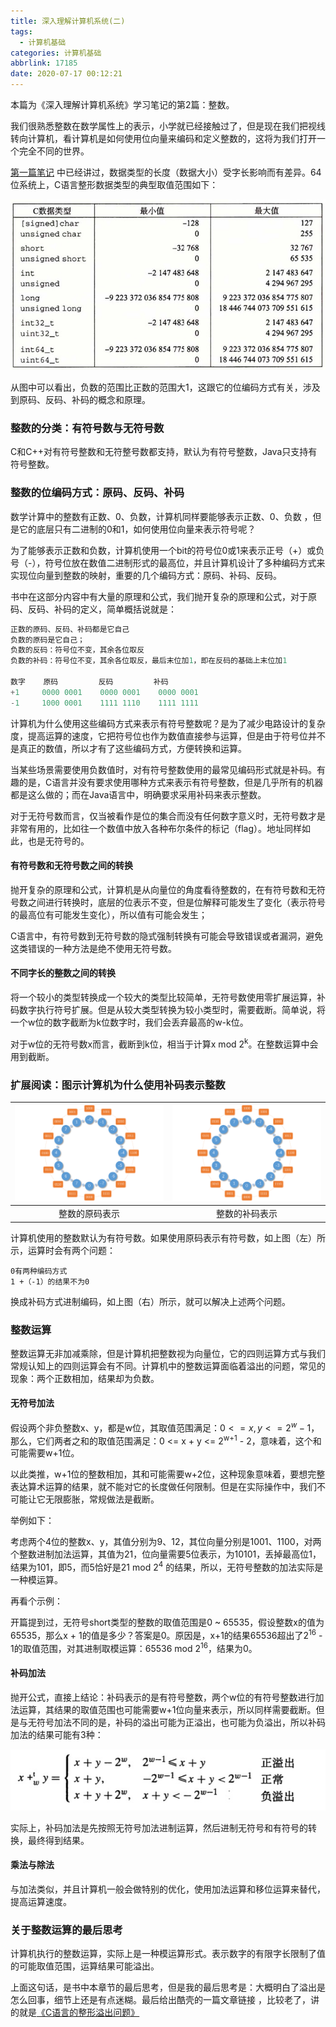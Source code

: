 ```yaml
---
title: 深入理解计算机系统(二)
tags:
  - 计算机基础
categories: 计算机基础
abbrlink: 17185
date: 2020-07-17 00:12:21
---
```


本篇为《深入理解计算机系统》学习笔记的第2篇：整数。

<!-- more -->

我们很熟悉整数在数学属性上的表示，小学就已经接触过了，但是现在我们把视线转向计算机，看计算机是如何使用位向量来编码和定义整数的，这将为我们打开一个完全不同的世界。

[第一篇笔记](https://liqinshan.github.io/posts/33669/) 中已经讲过，数据类型的长度（数据大小）受字长影响而有差异。64位系统上，C语言整形数据类型的典型取值范围如下：

<img src="/images/int.jpg" alt="整形数据类型大小">

从图中可以看出，负数的范围比正数的范围大1，这跟它的位编码方式有关，涉及到原码、反码、补码的概念和原理。

### 整数的分类：有符号数与无符号数

C和C++对有符号整数和无符整号数都支持，默认为有符号整数，Java只支持有符号整数。

### 整数的位编码方式：原码、反码、补码

数学计算中的整数有正数、0、负数，计算机同样要能够表示正数、0、负数 ，但是它的底层只有二进制的0和1，如何使用位向量来表示符号呢？

为了能够表示正数和负数，计算机使用一个bit的符号位0或1来表示正号（+）或负号（-），符号位放在数值二进制形式的最高位，并且计算机设计了多种编码方式来实现位向量到整数的映射，重要的几个编码方式：原码、补码、反码。

书中在这部分内容中有大量的原理和公式，我们抛开复杂的原理和公式，对于原码、反码、补码的定义，简单概括说就是：

```c
正数的原码、反码、补码都是它自己
负数的原码是它自己；
负数的反码：符号位不变，其余各位取反
负数的补码：符号位不变，其余各位取反，最后末位加1，即在反码的基础上末位加1

数字    原码         反码         补码
+1     0000 0001    0000 0001    0000 0001
-1     1000 0001    1111 1110    1111 1111 
```

计算机为什么使用这些编码方式来表示有符号整数呢？是为了减少电路设计的复杂度，提高运算的速度，它把符号位也作为数值直接参与运算，但是由于符号位并不是真正的数值，所以才有了这些编码方式，方便转换和运算。

当某些场景需要使用负数值时，对有符号整数使用的最常见编码形式就是补码。有趣的是，C语言并没有要求使用哪种方式来表示有符号整数，但是几乎所有的机器都是这么做的；而在Java语言中，明确要求采用补码来表示整数。

对于无符号数而言，仅当被看作是位的集合而没有任何数字意义时，无符号数才是非常有用的，比如往一个数值中放入各种布尔条件的标记（flag）。地址同样如此，也是无符号的。

#### 有符号数和无符号数之间的转换

抛开复杂的原理和公式，计算机是从向量位的角度看待整数的，在有符号数和无符号数之间进行转换时，底层的位表示不变，但是位解释可能发生了变化（表示符号的最高位有可能发生变化），所以值有可能会发生；

C语言中，有符号数到无符号数的隐式强制转换有可能会导致错误或者漏洞，避免这类错误的一种方法是绝不使用无符号数。

#### 不同字长的整数之间的转换

将一个较小的类型转换成一个较大的类型比较简单，无符号数使用零扩展运算，补码数字执行符号扩展。但是从较大类型转换为较小类型时，需要截断。简单说，将一个w位的数字截断为k位数字时，我们会丢弃最高的w-k位。

对于w位的无符号数x而言，截断到k位，相当于计算x mod 2<sup>k</sup>。在整数运算中会用到截断。

### 扩展阅读：图示计算机为什么使用补码表示整数

| <img src="/images/原码.png" alt="原码" style="zoom:48%;" /> | <img src="/images/补码.png" alt="补码" style="zoom:48%;" /> |
| :---------------------------------------------------------: | :---------------------------------------------------------: |
|                       整数的原码表示                        |                       整数的补码表示                        |

计算机使用的整数默认为有符号数。如果使用原码表示有符号数，如上图（左）所示，运算时会有两个问题：

```
0有两种编码方式
1 +（-1）的结果不为0
```

换成补码方式进制编码，如上图（右）所示，就可以解决上述两个问题。

### 整数运算

整数运算无非加减乘除，但是计算机把整数视为向量位，它的四则运算方式与我们常规认知上的四则运算会有不同。计算机中的整数运算面临着溢出的问题，常见的现象：两个正数相加，结果却为负数。

#### 无符号加法 

假设两个非负整数x、y，都是w位，其取值范围满足：$0 <= x, y <= 2^w -1$，那么，它们两者之和的取值范围满足：0 <= x + y <= 2<sup>w+1</sup>​ - 2，意味着，这个和可能需要w+1位。

以此类推，w+1位的整数相加，其和可能需要w+2位，这种现象意味着，要想完整表达算术运算的结果，就不能对它的长度做任何限制。但是在实际操作中，我们不可能让它无限膨胀，常规做法是截断。

举例如下：

考虑两个4位的整数x、y，其值分别为9、12，其位向量分别是1001、1100，对两个整数进制加法运算，其值为21，位向量需要5位表示，为10101，丢掉最高位1，结果为101，即5，而5恰好是21 mod 2<sup>4</sup> 的结果，所以，无符号整数的加法实际是一种模运算。

再看个示例：

开篇提到过，无符号short类型的整数的取值范围是0 ~ 65535，假设整数x的值为65535，那么x + 1的值是多少？答案是0。原因是，x+1的结果65536超出了2<sup>16</sup> - 1的取值范围，对其进制取模运算：65536 mod 2<sup>16</sup>，结果为0。

#### 补码加法 

 抛开公式，直接上结论：补码表示的是有符号整数，两个w位的有符号整数进行加法运算，其结果的取值范围也可能需要w+1位向量来表示，所以同样需要截断。但是与无符号加法不同的是，补码的溢出可能为正溢出，也可能为负溢出，所以补码加法的结果可能有3种：

<img src="/images/补码加法.jpg" alt="补码加法" style="zoom:80%;" />

实际上，补码加法是先按照无符号加法进制运算，然后进制无符号和有符号的转换，最终得到结果。

#### 乘法与除法

与加法类似，并且计算机一般会做特别的优化，使用加法运算和移位运算来替代，提高运算速度。

### 关于整数运算的最后思考

计算机执行的整数运算，实际上是一种模运算形式。表示数字的有限字长限制了值的可能取值范围，运算结果可能溢出。

上面这句话，是书中本章节的最后思考，但是我的最后思考是：大概明白了溢出是怎么回事，细节上还是有点迷糊。最后给出酷壳的一篇文章链接 ，比较老了，讲的就是[《C语言的整形溢出问题》](https://coolshell.cn/articles/11466.html)

